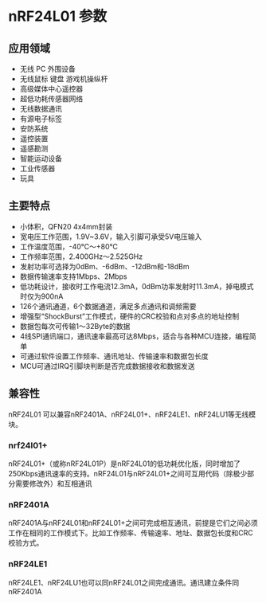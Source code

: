 # nRF24L01 参数

## 应用领域

- 无线 PC 外围设备
- 无线鼠标 键盘 游戏机操纵杆
- 高级媒体中心遥控器
- 超低功耗传感器网络
- 无线数据通讯
- 有源电子标签
- 安防系统
- 遥控装置
- 遥感勘测
- 智能运动设备
- 工业传感器
- 玩具

## 主要特点

- 小体积，QFN20 4x4mm封装
- 宽电压工作范围，1.9V~3.6V，输入引脚可承受5V电压输入
- 工作温度范围，-40℃～+80℃
- 工作频率范围，2.400GHz～2.525GHz
- 发射功率可选择为0dBm、-6dBm、-12dBm和-18dBm
- 数据传输速率支持1Mbps、2Mbps
- 低功耗设计，接收时工作电流12.3mA，0dBm功率发射时11.3mA，掉电模式时仅为900nA 
- 126个通讯通道，6个数据通道，满足多点通讯和调频需要
- 增强型“ShockBurst”工作模式，硬件的CRC校验和点对多点的地址控制
- 数据包每次可传输1～32Byte的数据
- 4线SPI通讯端口，通讯速率最高可达8Mbps，适合与各种MCU连接，编程简单
- 可通过软件设置工作频率、通讯地址、传输速率和数据包长度
- MCU可通过IRQ引脚块判断是否完成数据接收和数据发送

## 兼容性

nRF24L01 可以兼容nRF2401A、nRF24L01+、nRF24LE1、nRF24LU1等无线模块。

### nrf24l01+

nRF24L01+（或称nRF24L01P）是nRF24L01的低功耗优化版，同时增加了250Kbps通讯速率的支持。nRF24L01与nRF24L01+之间可互用代码（除极少部分需要修改外）和互相通讯

### nRF2401A

nRF2401A与nRF24L01和nRF24L01+之间可完成相互通讯，前提是它们之间必须工作在相同的工作模式下。比如工作频率、传输速率、地址、数据包长度和CRC校验方式。

### nRF24LE1

nRF24LE1、nRF24LU1也可以同nRF24L01之间完成通讯。通讯建立条件同nRF2401A

